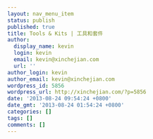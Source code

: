 ```yaml
---
layout: nav_menu_item
status: publish
published: true
title: Tools & Kits | 工具和套件
author:
  display_name: kevin
  login: kevin
  email: kevin@xinchejian.com
  url: ''
author_login: kevin
author_email: kevin@xinchejian.com
wordpress_id: 5856
wordpress_url: http://xinchejian.com/?p=5856
date: '2013-08-24 09:54:24 +0800'
date_gmt: '2013-08-24 01:54:24 +0800'
categories: []
tags: []
comments: []
---
```


